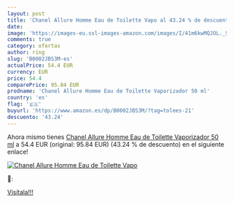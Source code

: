 ```yaml
---
layout: post
title: 'Chanel Allure Homme Eau de Toilette Vapo al 43.24 % de descuento'
date: 
image: 'https://images-eu.ssl-images-amazon.com/images/I/41m6kwMQJOL._SL200_.jpg'
comments: true
category: ofertas
author: ring
slug: 'B0002JBS3M-es'
actualPrice: 54.4 EUR
currency: EUR
price: 54.4
comparePrice: 95.84 EUR
prodname: 'Chanel Allure Homme Eau de Toilette Vaporizador 50 ml'
country: 'es'
flag: '🇪🇸'
buyurl: 'https://www.amazon.es/dp/B0002JBS3M/?tag=tolees-21'
descuento: '43.24'
---
```


Ahora mismo tienes [Chanel Allure Homme Eau de Toilette Vaporizador 50 ml](https://www.amazon.es/dp/B0002JBS3M/?tag=tolees-21) a 54.4 EUR (original: 95.84 EUR) (43.24 %  de descuento) en el siguiente enlace!

[![Chanel Allure Homme Eau de Toilette Vapo](https://images-eu.ssl-images-amazon.com/images/I/41m6kwMQJOL._SL200_.jpg)](https://www.amazon.es/dp/B0002JBS3M/?tag=tolees-21)

🔎:


[Visítala!!!](https://www.amazon.es/dp/B0002JBS3M/?tag=tolees-21)
